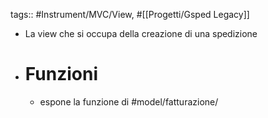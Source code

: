 tags:: #Instrument/MVC/View, #[[Progetti/Gsped Legacy]]

- La view che si occupa della creazione di una spedizione
- # Funzioni
	- espone la funzione di #model/fatturazione/